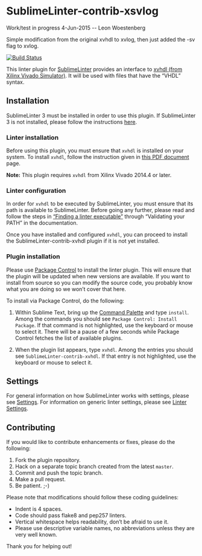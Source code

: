 SublimeLinter-contrib-xsvlog
================================

Work/test in progress 4-Jun-2015 -- Leon Woestenberg

Simple modification from the original xvhdl to xvlog, then just added the -sv flag to xvlog.

[![Build Status](https://travis-ci.org/BrunoJJE/SublimeLinter-contrib-xvhdl.svg?branch=master)](https://travis-ci.org/BrunoJJE/SublimeLinter-contrib-xvhdl)

This linter plugin for [SublimeLinter][docs] provides an interface to [xvhdl (from Xilinx Vivado Simulator)](http://www.xilinx.com/products/design-tools/vivado.html). It will be used with files that have the “VHDL” syntax.

## Installation
SublimeLinter 3 must be installed in order to use this plugin. If SublimeLinter 3 is not installed, please follow the instructions [here][installation].

### Linter installation
Before using this plugin, you must ensure that `xvhdl` is installed on your system. To install `xvhdl`, follow the instruction given in [this PDF document](http://www.xilinx.com/support/documentation/sw_manuals/xilinx2014_4/ug973-vivado-release-notes-install-license.pdf) page.

**Note:** This plugin requires `xvhdl` from Xilinx Vivado 2014.4 or later.

### Linter configuration
In order for `xvhdl` to be executed by SublimeLinter, you must ensure that its path is available to SublimeLinter. Before going any further, please read and follow the steps in [“Finding a linter executable”](http://sublimelinter.readthedocs.org/en/latest/troubleshooting.html#finding-a-linter-executable) through “Validating your PATH” in the documentation.

Once you have installed and configured `xvhdl`, you can proceed to install the SublimeLinter-contrib-xvhdl plugin if it is not yet installed.

### Plugin installation
Please use [Package Control][pc] to install the linter plugin. This will ensure that the plugin will be updated when new versions are available. If you want to install from source so you can modify the source code, you probably know what you are doing so we won’t cover that here.

To install via Package Control, do the following:

1. Within Sublime Text, bring up the [Command Palette][cmd] and type `install`. Among the commands you should see `Package Control: Install Package`. If that command is not highlighted, use the keyboard or mouse to select it. There will be a pause of a few seconds while Package Control fetches the list of available plugins.

1. When the plugin list appears, type `xvhdl`. Among the entries you should see `SublimeLinter-contrib-xvhdl`. If that entry is not highlighted, use the keyboard or mouse to select it.

## Settings
For general information on how SublimeLinter works with settings, please see [Settings][settings]. For information on generic linter settings, please see [Linter Settings][linter-settings].

## Contributing
If you would like to contribute enhancements or fixes, please do the following:

1. Fork the plugin repository.
1. Hack on a separate topic branch created from the latest `master`.
1. Commit and push the topic branch.
1. Make a pull request.
1. Be patient.  ;-)

Please note that modifications should follow these coding guidelines:

- Indent is 4 spaces.
- Code should pass flake8 and pep257 linters.
- Vertical whitespace helps readability, don’t be afraid to use it.
- Please use descriptive variable names, no abbreviations unless they are very well known.

Thank you for helping out!

[docs]: http://sublimelinter.readthedocs.org
[installation]: http://sublimelinter.readthedocs.org/en/latest/installation.html
[locating-executables]: http://sublimelinter.readthedocs.org/en/latest/usage.html#how-linter-executables-are-located
[pc]: https://sublime.wbond.net/installation
[cmd]: http://docs.sublimetext.info/en/sublime-text-3/extensibility/command_palette.html
[settings]: http://sublimelinter.readthedocs.org/en/latest/settings.html
[linter-settings]: http://sublimelinter.readthedocs.org/en/latest/linter_settings.html
[inline-settings]: http://sublimelinter.readthedocs.org/en/latest/settings.html#inline-settings
